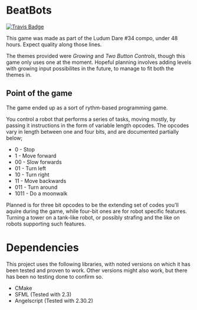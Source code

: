 BeatBots
========

[![Travis Badge](https://travis-ci.org/ace13/LD34.svg?branch=master)](https://travis-ci.org/ace13/LD34)

This game was made as part of the Ludum Dare #34 compo, under 48 hours.
Expect quality along those lines.

The themes provided were *Growing* and *Two Button Controls*, though this game only uses one at the moment.
Hopeful planning involves adding levels with growing input possibilites in the future, to manage to fit both the themes in.

Point of the game
-----------------

The game ended up as a sort of rythm-based programming game.

You control a robot that performs a series of tasks, moving mostly, by passing it instructions in the form of variable length opcodes.
The opcodes vary in length between one and four bits, and are documented partially below;
- 0 - Stop
- 1 - Move forward
- 00 - Slow forwards
- 01 - Turn left
- 10 - Turn right
- 11 - Move backwards
- 011 - Turn around
- 1011 - Do a moonwalk

Planned is for three bit opcodes to be the extending set of codes you'll aquire during the game, while four-bit ones are for robot specific features. Turning a tower on a tank-like robot, or possibly strafing and the like on robots supporting such features.

Dependencies
============

This project uses the following libraries, with noted versions on which it has been tested and proven to work. Other versions might also work, but there has been no testing done to confirm so.

- CMake
- SFML (Tested with 2.3)
- Angelscript (Tested with 2.30.2)
